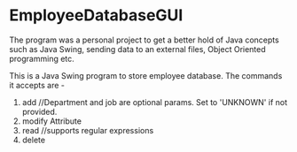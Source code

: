 # EmployeeDatabaseGUI
The program was a personal project to get a better hold of Java concepts such as Java Swing, sending data to an external files, Object Oriented programming etc. 

This is a Java Swing program to store employee database. The commands it accepts are - 
1. add <Firstname> <Lastname> <Department> <Job>        //Department and job are optional params. Set to 'UNKNOWN' if not provided.
2. modify Attribute <OldValue> <NewValue>
3. read <Firstname> <Lastname> <Department> <Job>  		//supports regular expressions 
4. delete <Firstname> <Lastname> <Department> <Job> 
